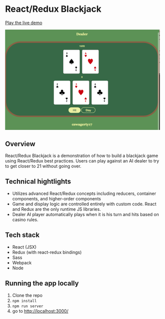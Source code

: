 # React/Redux Blackjack

<a href="http://104.196.232.15/">Play the live demo</a>

<img src="./app-screenshot.png" width="600px" />

## Overview

React/Redux Blackjack is a demonstration of how to build a blackjack game using React/Redux best practices. Users can play against an AI dealer to try to get closer to 21 without going over.

## Technical hightlights
- Utilizes advanced React/Redux concepts including reducers, container components, and higher-order components
- Game and display logic are controlled entirely with custom code. React and Redux are the only runtime JS libraries.
- Dealer AI player automatically plays when it is his turn and hits based on casino rules.

## Tech stack
- React (JSX)
- Redux (with react-redux bindings)
- Sass
- Webpack
- Node

## Running the app locally
1. Clone the repo
2. `npm install`
3. `npm run server`
4. go to <a href="http://localhost:3000/">http://localhost:3000/</a>